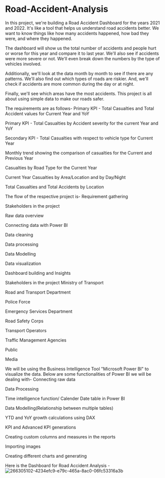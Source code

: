 # Road-Accident-Analysis
In this project, we're building a Road Accident Dashboard for the years 2021 and 2022. It's like a tool that helps us understand road accidents better. We want to know things like how many accidents happened, how bad they were, and where they happened.

The dashboard will show us the total number of accidents and people hurt or worse for this year and compare it to last year. We'll also see if accidents were more severe or not. We'll even break down the numbers by the type of vehicles involved.

Additionally, we'll look at the data month by month to see if there are any patterns. We'll also find out which types of roads are riskier. And, we'll check if accidents are more common during the day or at night.

Finally, we'll see which areas have the most accidents. This project is all about using simple data to make our roads safer.

The requirements are as follows-
Primary KPI - Total Casualties and Total Accident values for Current Year and YoY

Primary KPI - Total Casualties by Accident severity for the current Year and YoY

Secondary KPI - Total Casualties with respect to vehicle type for Current Year

Monthly trend showing the comparison of casualties for the Current and Previous Year

Casualties by Road Type for the Current Year

Current Year Casualties by Area/Location and by Day/Night

Total Casualties and Total Accidents by Location

The flow of the respective project is-
Requirement gathering

Stakeholders in the project

Raw data overview

Connecting data with Power BI

Data cleaning

Data processing

Data Modelling

Data visualization

Dashboard building and Insights

Stakeholders in the project
Ministry of Transport

Road and Transport Department

Police Force

Emergency Services Department

Road Safety Corps

Transport Operators

Traffic Management Agencies

Public

Media

We will be using the Business Intelligence Tool "Microsoft Power BI" to visualize the data. Below are some functionalities of Power BI we will be dealing with-
Connecting raw data

Data Processing

Time intelligence function/ Calender Date table in Power BI

Data Modelling(Relationship between multiple tables)

YTD and YoY growth calculations using DAX

KPI and Advanced KPI generations

Creating custom columns and measures in the reports

Importing images

Creating different charts and generating

Here is the Dashboard for Road Accident Analysis -
![266305102-4234efc9-e79c-465a-8ac0-06fc53316a3b](https://github.com/user-attachments/assets/d0adcc44-796c-4324-80a3-d4ccf614a27f)
